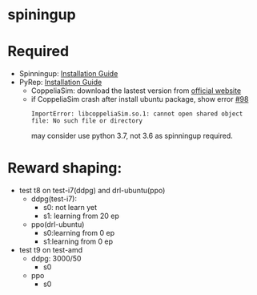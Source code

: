 # spiningup
# Required
- Spinningup: [Installation Guide](https://spinningup.openai.com/en/latest/user/installation.html)
- PyRep: [Installation Guide](https://github.com/stepjam/PyRep)
  - CoppeliaSim: download the lastest version from [official website](https://www.coppeliarobotics.com/downloads)
  - if CoppeliaSim crash after install ubuntu package, show error [#98](https://github.com/stepjam/PyRep/issues/98)
    ```
    ImportError: libcoppeliaSim.so.1: cannot open shared object file: No such file or directory
    ```
    may consider use python 3.7, not 3.6 as spinningup required.
    
# Reward shaping:
  - test t8 on test-i7(ddpg) and drl-ubuntu(ppo)
    - ddpg(test-i7):
      - s0: not learn yet
      - s1: learning from 20 ep
    - ppo(drl-ubuntu)
      - s0:learning from 0 ep
      - s1:learning from 0 ep
  - test t9 on test-amd
    - ddpg: 3000/50
      - s0
    - ppo
      - s0

